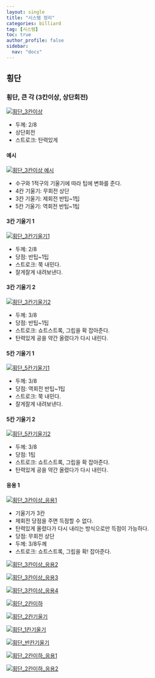 ```yaml
---
layout: single
title: "시스템 정리"
categories: billiard
tag: [시스템] 
toc: true
author_profile: false
sidebar:
  nav: "docs"
---
```


## 횡단

### 횡단, 큰 각 (3칸이상, 상단회전)

[![횡단_3칸이상](/images/횡단_3칸이상.png)](/images/횡단_3칸이상.png)
- 두께: 2/8
- 상단회전
- 스트로크: 탄력있게

#### 예시
[![횡단_3칸이상 예시](/images/횡단_3칸이상_예시.png)](/images/횡단_3칸이상_예시.png)
- 수구와 1적구의 기울기에 따라 팁에 변화를 준다.
- 4칸 기울기: 무회전 상단
- 3칸 기울기: 제회전 반팁~1팁
- 5칸 기울기: 역회전 반팁~1팁

#### 3칸 기울기 1
[![횡단_3칸기울기1](/images/횡단_3칸기울기1.png)](/images/횡단_3칸기울기1.png)
- 두께: 2/8
- 당점: 반팁~1팁
- 스트로크: 쭉 내민다.
- 잘게잘게 내려보낸다.

#### 3칸 기울기 2
[![횡단_3칸기울기2](/images/횡단_3칸기울기2.png)](/images/횡단_3칸기울기2.png)
- 두께: 3/8
- 당점: 반팁~1팁
- 스트로크: 쇼트스트록, 그립을 확 잡아준다.
- 탄력있게 공을 약간 올렸다가 다시 내린다.

#### 5칸 기울기 1
[![횡단_5칸기울기1](/images/횡단_5칸기울기1.png)](/images/횡단_5칸기울기1.png)
- 두께: 3/8
- 당점: 역회전 반팁~1팁
- 스트로크: 쭉 내민다.
- 잘게잘게 내려보낸다.

#### 5칸 기울기 2
[![횡단_5칸기울기2](/images/횡단_5칸기울기2.png)](/images/횡단_5칸기울기2.png)
- 두께: 3/8
- 당점: 1팁
- 스트로크: 쇼트스트록, 그립을 확 잡아준다.
- 탄력있게 공을 약간 올렸다가 다시 내린다.

#### 응용 1
[![횡단_3칸이상_응용1](/images/횡단_3칸이상_응용1.png)](/images/횡단_3칸이상_응용1.png)
- 기울기가 3칸
- 제회전 당점을 주면 득점할 수 없다.
- 탄력있게 올렸다가 다시 내리는 방식으로만 득점이 가능하다.
- 당점: 무회전 상단
- 두께: 3/8두께
- 스트로크: 쇼트스트록, 그립을 확! 잡아준다.

[![횡단_3칸이상_응용2](/images/횡단_3칸이상_응용2.png)](/images/횡단_3칸이상_응용2.png)

[![횡단_3칸이상_응용3](/images/횡단_3칸이상_응용3.png)](/images/횡단_3칸이상_응용3.png)

[![횡단_3칸이상_응용4](/images/횡단_3칸이상_응용4.png)](/images/횡단_3칸이상_응용4.png)

[![횡단_2칸이하](/images/횡단_2칸이하.png)](/images/횡단_2칸이하.png)

[![횡단_2칸기울기](/images/횡단_2칸기울기.png)](/images/횡단_2칸기울기.png)

[![횡단_1칸기울기](/images/횡단_1칸기울기.png)](/images/횡단_1칸기울기.png)

[![횡단_반칸기울기](/images/횡단_반칸기울기.png)](/images/횡단_반칸기울기.png)

[![횡단_2칸이하_응용1](/images/횡단_2칸이하_응용1.png)](/images/횡단_2칸이하_응용1.png)

[![횡단_2칸이하_응용2](/images/횡단_2칸이하_응용2.png)](/images/횡단_2칸이하_응용2.png)

